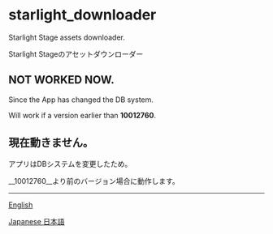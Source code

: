 # starlight_downloader

Starlight Stage assets downloader.

Starlight Stageのアセットダウンローダー

## NOT WORKED NOW.

Since the App has changed the DB system.

Will work if a version earlier than __10012760__.

## 現在動きません。

アプリはDBシステムを変更したため。

__10012760__より前のバージョン場合に動作します。

---

[English](https://github.com/anzuwork/starlight_downloader/blob/master/READNE_EN.md)

[Japanese 日本語](https://github.com/anzuwork/starlight_downloader/blob/master/READNE_JA.md)
